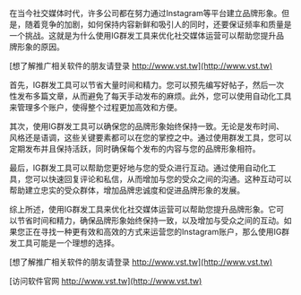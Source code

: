 在当今社交媒体时代，许多公司都在努力通过Instagram等平台建立品牌形象。但是，随着竞争的加剧，如何保持内容新鲜和吸引人的同时，还要保证频率和质量是一个挑战。这就是为什么使用IG群发工具来优化社交媒体运营可以帮助您提升品牌形象的原因。

[想了解推广相关软件的朋友请登录 http://www.vst.tw](http://www.vst.tw)

首先，IG群发工具可以节省大量时间和精力。您可以预先编写好帖子，然后一次性发布多篇文章，从而避免了每天手动发布的麻烦。此外，您可以使用自动化工具来管理多个账户，使得整个过程更加高效和方便。

其次，使用IG群发工具可以确保您的品牌形象始终保持一致。无论是发布时间、风格还是语调，这些关键要素都可以在您的掌控之中。通过使用群发工具，您可以定期发布并且保持活跃，同时确保每个发布的内容与您的品牌形象相符。

最后，IG群发工具可以帮助您更好地与您的受众进行互动。通过使用自动化工具，您可以快速回复评论和私信，从而增加与您的受众之间的沟通。这种互动可以帮助建立忠实的受众群体，增加品牌忠诚度和促进品牌形象的发展。

综上所述，使用IG群发工具来优化社交媒体运营可以帮助您提升品牌形象。它可以节省时间和精力，确保品牌形象始终保持一致，以及增加与受众之间的互动。如果您正在寻找一种更有效和高效的方式来运营您的Instagram账户，那么使用IG群发工具可能是一个理想的选择。

[想了解推广相关软件的朋友请登录 http://www.vst.tw](http://www.vst.tw)


[访问软件官网 http://www.vst.tw](http://www.vst.tw)
